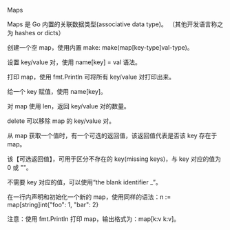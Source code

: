
Maps

Maps 是 Go 内置的关联数据类型(associative data type)。
（其他开发语言称之为 hashes or dicts）


创建一个空 map，使用内置 make: make(map[key-type]val-type)。

设置 key/value 对，使用 name[key] = val 语法。

打印 map，使用 fmt.Println 可将所有 key/value 对打印出来。


给一个 key 赋值，使用 name[key]。


对 map 使用 len，返回 key/value 对的数量。

delete 可以移除 map 的 key/value 对。


从 map 获取一个值时，有一个可选的返回值，该返回值代表是否该 key 存在于 map。

该【可选返回值】，可用于区分不存在的 key(missing keys)，与 key 对应的值为 0 或 ""。

不需要 key 对应的值，可以使用“the blank identifier _”。


在一行内声明和初始化一个新的 map，使用同样的语法：n := map[string]int{"foo": 1, "bar": 2}


注意：使用 fmt.Println 打印 map，输出格式为：map[k:v k:v]。


